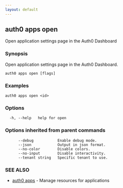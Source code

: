 ```yaml
---
layout: default
---
```

## auth0 apps open

Open application settings page in the Auth0 Dashboard

### Synopsis

Open application settings page in the Auth0 Dashboard.

```
auth0 apps open [flags]
```

### Examples

```
auth0 apps open <id>
```

### Options

```
  -h, --help   help for open
```

### Options inherited from parent commands

```
      --debug           Enable debug mode.
      --json            Output in json format.
      --no-color        Disable colors.
      --no-input        Disable interactivity.
      --tenant string   Specific tenant to use.
```

### SEE ALSO

* [auth0 apps](auth0_apps.md)	 - Manage resources for applications

